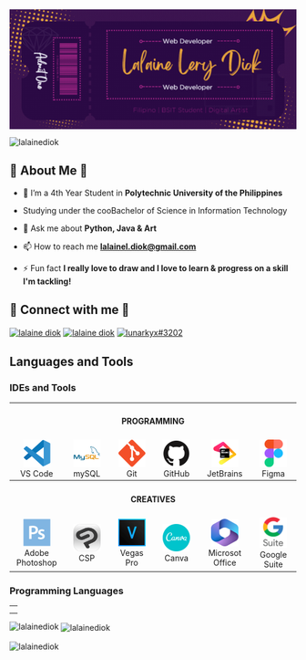 
<img align="center" src="./img/GitHubBanner.gif" alt="Banner">

<p align="left"  height="30" width="40">
<img src="https://komarev.com/ghpvc/?username=lalainediok&label=Profile%20views&color=0e75b6&style=flat" alt="lalainediok" /> 
 </p>

<!-- ABOUT ME SECTION-->
<h2 align="left" height="30px">💬 About Me 💬</h2>

- 🌱 I’m a 4th Year Student in **Polytechnic University of the Philippines** 
- Studying under the cooBachelor of Science in Information Technology 

- 💬 Ask me about **Python, Java & Art**

- 📫 How to reach me **lalainel.diok@gmail.com**

- ⚡ Fun fact **I really love to draw and I love to learn & progress on a skill I'm tackling!**

<!-- SOCIALS -->
<h2 align="left"> 📱 Connect with me 📱</h2>
<p align="left">
<a href="https://codepen.io/lalaine diok" target="blank"><img align="center" src="https://raw.githubusercontent.com/rahuldkjain/github-profile-readme-generator/master/src/images/icons/Social/codepen.svg" alt="lalaine diok" height="30" width="40" /></a>
<a href="https://linkedin.com/in/lalaine diok" target="blank"><img align="center" src="https://raw.githubusercontent.com/rahuldkjain/github-profile-readme-generator/master/src/images/icons/Social/linked-in-alt.svg" alt="lalaine diok" height="30" width="40" /></a>
<a href="https://discord.gg/lunarkyx#3202" target="blank"><img align="center" src="https://raw.githubusercontent.com/rahuldkjain/github-profile-readme-generator/master/src/images/icons/Social/discord.svg" alt="lunarkyx#3202" height="30" width="40" /></a>
</p>

<!-- TOOLS AND LANGUAGES -->
<h2 align="left">Languages and Tools </h2>

<h3 alight="left">IDEs and Tools</h3>
<table>
    <tr>
        <th colspan='6'>
            <h4 align='center'>PROGRAMMING</h4>
        </th>
    </tr>
    <tr>
        <td align="center" width="96">
            <a href="https://code.visualstudio.com" target="_blank" rel="noreferrer"> 
                <img src="./icons/vscode.png" width="48" height="48" alt="vscode" />
            </a>
            </a>
            <br>VS Code
        </td>
        <td align="center" width="96">
            <a href="https://www.mysql.com" target="_blank" rel="noreferrer"> 
                <img src="./icons/mysql_wtitle.png" width="48" height="48" alt="mysql" />
            </a>
            <br>mySQL
        </td>
        <td align="center" width="96">
            <a href="https://git-scm.com" target="_blank" rel="noreferrer"> 
                <img src="./icons/git.png" width="48" height="48" alt="git" />
            </a>
            <br>Git
        </td>
        <td align="center" width="96">
            <a href="https://github.com" target="_blank" rel="noreferrer"> 
                <img src="./icons/github.png" width="48" height="48" alt="github" />
            </a>
            <br>GitHub
        </td>
        <td align="center" width="96">
            <a href="https://www.jetbrains.com" target="_blank" rel="noreferrer"> 
                <img src="./icons/jetbrains.png" width="48" height="48" alt="jetbrains" />
            </a>
            <br>JetBrains
        </td>
        <td align="center" width="96">
            <a href="https://www.figma.com" target="_blank" rel="noreferrer"> 
                <img src="./icons/figma.png" width="48" height="48" alt="figma" />
            </a>
            <br>Figma
        </td>
    </tr>
    <tr>
        <th colspan='6'>
            <h4 align='center'>CREATIVES</h4>
        </th>
    </tr>
    <tr>
        <td align="center" width="96">
            <a href="https://www.adobe.com/" target="_blank" rel="noreferrer"> 
                <img src="./icons/photoshop.png" width="48" height="48" alt="photoshop" />
            </a>
            <br>Adobe Photoshop
        </td>
        <td align="center" width="96">
            <a href="https://www.clipstudio.net/en/" target="_blank" rel="noreferrer"> 
                <img src="./icons/CSP.png" width="48" height="48" alt="csp" />
            </a>
            <br>CSP
        </td>
        <td align="center" width="96">
            <a href="https://filmora.wondershare.net/best-alternative-to-vegas-pro.html" target="_blank" rel="noreferrer"> 
                <img src="./icons/VEGAS.png" width="48" height="48" alt="vegaspro" />
            </a>
            <br>Vegas Pro
        </td>
        <td align="center" width="96">
            <a href="https://www.canva.com" target="_blank" rel="noreferrer"> 
                <img src="./icons/canva.png" width="48" height="48" alt="canva" />
            </a>
            <br>Canva
        </td>
        <td align="center" width="96">
            <a href="https://www.office.com" target="_blank" rel="noreferrer"> 
                <img src="./icons/microsoftoffice.png" width="48" height="48" alt="msoffice" />
            </a>
            <br>Microsot Office
        </td>
        <td align="center" width="96">
            <a href="https://workspace.google.com/intl/en_ph/" target="_blank" rel="noreferrer"> 
                <img src="./icons/gsuite.png" width="48" height="54" alt="gsuite" />
            </a>
            <br>Google Suite
        </td>
    </tr>

</table>

<h3 alight="left">Programming Languages</h3>
<table>
    <tr>
      <th colspan=''>
      </th>
    </tr>
    <tr>
      <td>
      </td>
    </tr>

</table>






<!-- ORGANIZATION -->


<!-- PROJECTS -->


<!-- HOBBIES -->
<p><img align="left" src="https://github-readme-stats.vercel.app/api/top-langs?username=lalainediok&show_icons=true&locale=en&layout=compact" alt="lalainediok" /></p>

<p>&nbsp;<img align="center" src="https://github-readme-stats.vercel.app/api?username=lalainediok&show_icons=true&locale=en" alt="lalainediok" /></p>

<p><img align="center" src="https://github-readme-streak-stats.herokuapp.com/?user=lalainediok&" alt="lalainediok" /></p>
